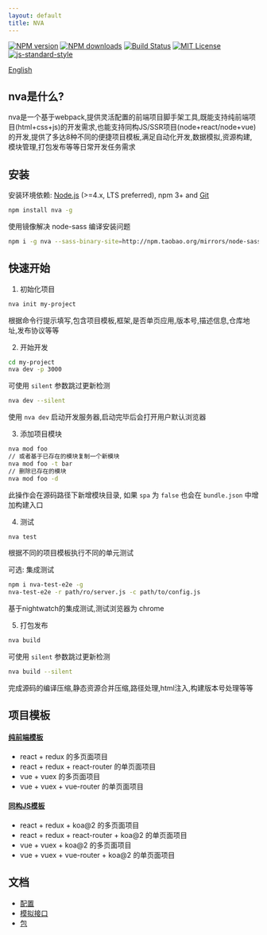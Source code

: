 ```yaml
---
layout: default
title: NVA
---
```

[![NPM version][npm-version-image]][npm-url] [![NPM downloads][npm-downloads-image]][npm-url] [![Build Status][circleci-image]][circleci-url] [![MIT License][license-image]][license-url] [![js-standard-style](https://img.shields.io/badge/code%20style-standard-brightgreen.svg)](http://standardjs.com)

[English](../index.md)

## nva是什么?

nva是一个基于webpack,提供灵活配置的前端项目脚手架工具,既能支持纯前端项目(html+css+js)的开发需求,也能支持同构JS/SSR项目(node+react/node+vue)的开发,提供了多达8种不同的便捷项目模板,满足自动化开发,数据模拟,资源构建,模块管理,打包发布等等日常开发任务需求

## 安装

安装环境依赖: [Node.js](https://nodejs.org/en/) (>=4.x, LTS preferred), npm 3+ and [Git](https://git-scm.com)

```bash
npm install nva -g
```

使用镜像解决 node-sass 编译安装问题

```bash
npm i -g nva --sass-binary-site=http://npm.taobao.org/mirrors/node-sass/
```

## 快速开始

1. 初始化项目

```bash
nva init my-project
```

根据命令行提示填写,包含项目模板,框架,是否单页应用,版本号,描述信息,仓库地址,发布协议等等

2. 开始开发

```bash
cd my-project
nva dev -p 3000
```

可使用 `silent` 参数跳过更新检测

```bash
nva dev --silent
```

使用 `nva dev` 启动开发服务器,启动完毕后会打开用户默认浏览器

3. 添加项目模块

```bash
nva mod foo
// 或者基于已存在的模块复制一个新模块
nva mod foo -t bar
// 删除已存在的模块
nva mod foo -d
```

此操作会在源码路径下新增模块目录, 如果 `spa` 为 `false` 也会在 `bundle.json` 中增加构建入口

4. 测试

```bash
nva test
```
根据不同的项目模板执行不同的单元测试

可选: 集成测试

```bash
npm i nva-test-e2e -g
nva-test-e2e -r path/ro/server.js -c path/to/config.js
```
基于nightwatch的集成测试,测试浏览器为 chrome

5. 打包发布

```bash
nva build
```

可使用 `silent` 参数跳过更新检测

```bash
nva build --silent
```

完成源码的编译压缩,静态资源合并压缩,路径处理,html注入,构建版本号处理等等

## 项目模板

#### [纯前端模板](https://github.com/ali322/frontend-boilerplate)

  - react + redux 的多页面项目
  - react + redux + react-router 的单页面项目
  - vue + vuex 的多页面项目
  - vue + vuex + vue-router 的单页面项目
  
#### [同构JS模板](https://github.com/ali322/isomorphic-boilerplate)

  - react + redux + koa@2 的多页面项目
  - react + redux + react-router + koa@2 的单页面项目
  - vue + vuex + koa@2 的多页面项目
  - vue + vuex + vue-router + koa@2 的单页面项目

## 文档

- [配置](./setup.md)
- [模拟接口](./mock.md)
- [包](./packages.md)

[license-image]: http://img.shields.io/badge/license-MIT-blue.svg?style=flat
[license-url]: http://en.wikipedia.org/wiki/MIT_License

[npm-url]: https://npmjs.org/package/nva
[npm-version-image]: http://img.shields.io/npm/v/nva.svg?style=flat
[npm-downloads-image]: http://img.shields.io/npm/dm/nva.svg?style=flat

[circleci-url]: https://circleci.com/gh/ali322/nva
[circleci-image]: 	https://img.shields.io/circleci/project/github/ali322/nva.svg?style=flat